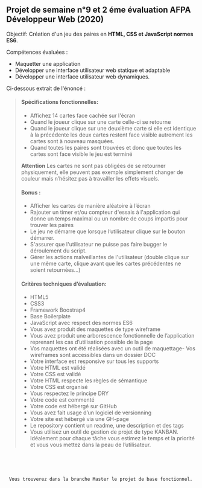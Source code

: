 ## Projet de semaine n°9 et 2 éme évaluation AFPA Développeur Web (2020)


Objectif: Création d'un jeu des paires en **HTML, CSS et JavaScript normes ES6**.

Compétences évaluées :

- Maquetter une application
- Développer une interface utilisateur web statique et adaptable
- Développer une interface utilisateur web dynamiques.

Ci-dessous extrait de l'énoncé :
 

> #### Spécifications fonctionnelles:
>- Affichez 14 cartes face cachée sur l'écran
>- Quand le joueur clique sur une carte celle-ci se retourne
>- Quand le joueur clique sur une deuxième carte si elle est identique à la précédente les deux cartes restent face visible autrement les cartes sont à nouveau masquées.
>- Quand toutes les paires sont trouvées et donc que toutes les cartes sont face visible le jeu est terminé
>
>**Attention** Les cartes ne sont pas obligées de se retourner physiquement, elle peuvent pas exemple simplement changer de couleur mais n’hésitez pas à travailler les effets visuels.
>
> #### Bonus :
>- Afficher les cartes de manière aléatoire à l’écran
>- Rajouter un timer et/ou compteur d'essais à l'application qui donne un temps maximal ou un nombre de coups impartis pour trouver les paires
>- Le jeu ne démarre que lorsque l’utilisateur clique sur le bouton démarrer.
>- S'assurer que l'utilisateur ne puisse pas faire bugger le déroulement du script.
>- Gérer les actions malveillantes de l'utilisateur (double clique sur une même carte, clique avant que les cartes précédentes ne soient retournées...)
>
>#### Critères techniques d’évaluation:
>
>- HTML5
>- CSS3
>- Framework Boostrap4
>- Base Boilerplate
>- JavaScript avec respect des normes ES6
>- Vous avez produit des maquettes de type wireframe
>- Vous avez produit une arborescence fonctionnelle de l’application reprenant les cas d’utilisation possible de la page
>- Vos maquettes ont été réalisées avec un outil de maquettage- Vos wireframes sont accessibles dans un dossier DOC
>- Votre interface est responsive sur tous les supports
>- Votre HTML est validé
>- Votre CSS est validé
>- Votre HTML respecte les règles de sémantique
>- Votre CSS est organisé
>- Vous respectez le principe DRY
>- Votre code est commenté
>- Votre code est hébergé sur GitHub
>- Vous avez fait usage d’un logiciel de versionning
>- Votre site est hébergé via une GH-page
>- Le repository contient un readme, une description et des tags
>- Vous utilisez un outil de gestion de projet de type KANBAN. Idéalement pour chaque tâche vous estimez le temps et la priorité et vous vous mettez dans la peau de l’utilisateur.
>



&nbsp;


&nbsp;


   
     Vous trouverez dans la branche Master le projet de base fonctionnel.


 &nbsp;
